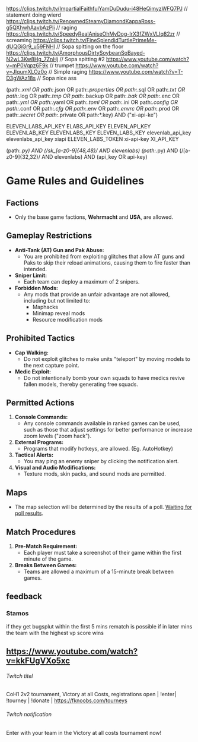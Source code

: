 https://clips.twitch.tv/ImpartialFaithfulYamDuDudu-i48HeQimyzWFQ7PJ         // statement doing wierd
https://clips.twitch.tv/RenownedSteamyDiamondKappaRoss-g5QXhwhAavbAzPli     // raging
https://clips.twitch.tv/SpeedyRealAniseOhMyDog-IrX3fZWxVLIq82zr             // screaming
https://clips.twitch.tv/FineSplendidTurtlePrimeMe-dUQGiGr9_u59FNHl          // Sopa spitting on the floor
https://clips.twitch.tv/AmorphousDirtySoybeanSoBayed-N2wL3Kw8Hg_7ZnHj       // Sopa spitting #2
https://www.youtube.com/watch?v=mP0Vqpz6F9k                                 // trumpet
https://www.youtube.com/watch?v=JIqumXLOz0o                                 // Simple raging
https://www.youtube.com/watch?v=T-D3gWAz18s                                 // Sopa nice ass

(path:*.xml OR path:*.json OR path:*.properties OR path:*.sql OR path:*.txt OR path:*.log OR path:*.tmp OR path:*.backup OR path:*.bak OR path:*.enc OR path:*.yml OR path:*.yaml OR path:*.toml OR path:*.ini OR path:*.config OR path:*.conf OR path:*.cfg OR path:*.env OR path:*.envrc OR path:*.prod OR path:*.secret OR path:*.private OR path:*.key) AND ("xi-api-ke")

ELEVEN_LABS_API_KEY
ELABS_API_KEY
ELEVEN_API_KEY
ELEVENLAB_KEY
ELEVENLABS_KEY
ELEVEN_LABS_KEY
elevenlab_api_key
elevenlabs_api_key
xiapi
ELEVEN_LABS_TOKEN
xi-api-key
XI_API_KEY

(path:*.py) AND (/sk_[a-z0-9]{48,48}/ AND elevenlabs)
(path:*.py) AND (/[a-z0-9]{32,32}/ AND elevenlabs) AND (api_key OR api-key)

# Game Rules and Guidelines

## Factions
- Only the base game factions, **Wehrmacht** and **USA**, are allowed.

## Gameplay Restrictions
- **Anti-Tank (AT) Gun and Pak Abuse:** 
  - You are prohibited from exploiting glitches that allow AT guns and Paks to skip their reload animations, causing them to fire faster than intended.
- **Sniper Limit:** 
  - Each team can deploy a maximum of 2 snipers.
- **Forbidden Mods:** 
  - Any mods that provide an unfair advantage are not allowed, including but not limited to:
    - Maphacks
    - Minimap reveal mods
    - Resource modification mods

## Prohibited Tactics
- **Cap Walking:** 
  - Do not exploit glitches to make units "teleport" by moving models to the next capture point.
- **Medic Exploit:** 
  - Do not intentionally bomb your own squads to have medics revive fallen models, thereby generating free squads.

## Permitted Actions
1. **Console Commands:** 
   - Any console commands available in ranked games can be used, such as those that adjust settings for better performance or increase zoom levels ("zoom hack").
2. **External Programs:** 
   - Programs that modify hotkeys, are allowed. (Eg. AutoHotkey)
3. **Tactical Alerts:** 
   - You may ping an enemy sniper by clicking the notification alert.
4. **Visual and Audio Modifications:** 
   - Texture mods, skin packs, and sound mods are permitted.

## Maps
- The map selection will be determined by the results of a poll. [Waiting for poll results](https://fknoobs.codeit.ninja/polls/map-pool).

## Match Procedures
1. **Pre-Match Requirement:** 
   - Each player must take a screenshot of their game within the first minute of the game.
2. **Breaks Between Games:** 
   - Teams are allowed a maximum of a 15-minute break between games.

## feedback

### Stamos
if they get bugsplut within the first 5 mins
rematch is possible
if in later mins
the team with the highest vp score wins

## https://www.youtube.com/watch?v=kkFUgVXo5xc


###### Twitch titel
CoH1 2v2 tournament, Victory at all Costs, registrations open | !enter| !tourney | !donate | https://fknoobs.com/tourneys

###### Twitch notification
Enter with your team in the Victory at all costs tournament now!